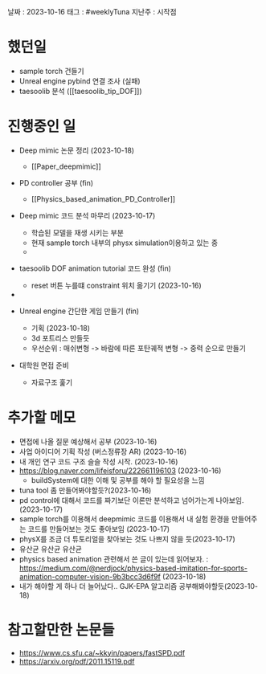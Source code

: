 
날짜 : 2023-10-16
태그 : #weeklyTuna 
지난주 : 시작점

# 했던일

- sample torch 건들기
- Unreal engine pybind 연결 조사 (실패)
- taesoolib 분석 ([[taesoolib_tip_DOF]])

# 진행중인 일

- Deep mimic 논문 정리 (2023-10-18)
	- [[Paper_deepmimic]]

- PD controller 공부 (fin)
	- [[Physics_based_animation_PD_Controller]]
	
- Deep mimic 코드 분석 마무리 (2023-10-17)
	- 학습된 모델을 재생 시키는 부분 
	- 현재 sample torch 내부의 physx simulation이용하고 있는 중
	- 

- taesoolib DOF animation tutorial 코드 완성 (fin)
	- reset 버튼 누를떄 constraint 위치 옮기기 (2023-10-16)

- 
	
- Unreal engine 간단한 게임 만들기 (fin)
	- 기획 (2023-10-18)
	- 3d 포트리스 만들듯
	- 우선순위 : 매쉬변형 -> 바람에 따른 포탄궤적 변형 -> 중력 순으로 만들기
	
- 대학원 면접 준비 
	- 자료구조 훑기

# 추가할 메모

- 면접에 나올 질문 예상해서 공부 (2023-10-16)
- 사업 아이디어 기획 작성 (버스정류장 AR) (2023-10-16)
- 내 개인 연구 코드 구조 슬슬 작성 시작. (2023-10-16)
- https://blog.naver.com/lifeisforu/222661196103 (2023-10-16)
	- buildSystem에 대한 이해 및 공부를 해야 할 필요성을 느낌
- tuna tool 좀 만들어봐야할듯?(2023-10-16)
- pd control에 대해서 코드를 짜기보단 이론만 분석하고 넘어가는게 나아보임. (2023-10-17)
- sample torch를 이용해서 deepmimic 코드를 이용해서 내 실험 환경을 만들어주는 코드를 만들어보는 것도 좋아보임 (2023-10-17)
- physX를 조금 더 튜토리얼을 찾아보는 것도 나쁘지 않을 듯(2023-10-17)
- 유산균 유산균 유산균 
- physics based animation 관련해서 쓴 글이 있는데 읽어보자. : https://medium.com/@nerdjock/physics-based-imitation-for-sports-animation-computer-vision-9b3bcc3d6f9f (2023-10-18)
- 내가 해야할 게 하나 더 늘어났다.. GJK-EPA 알고리즘 공부해봐야할듯(2023-10-18)
# 참고할만한 논문들
- https://www.cs.sfu.ca/~kkyin/papers/fastSPD.pdf
- https://arxiv.org/pdf/2011.15119.pdf